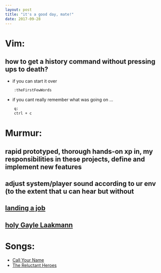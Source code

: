 ```yaml
---
layout: post
title: "it's a good day, mate!"
date: 2017-09-28
---
```


# Vim:
## how to get a history command without pressing ups to death?
- if you can start it over
```bash
    :theFirstFewWords
```

- if you cant really remember what was going on ...
```bash
    q:
    ctrl + c
```

# Murmur:
## rapid prototyped, thorough hands-on xp in, my responsibilities in these projects, define and implement new features
## adjust system/player sound according to ur env (to the extent that u can hear but without
## [landing a job](http://www.mohsinali.net/guide.html)
## [holy Gayle Laakmann](https://www.careercup.com/resume)

# Songs:
- [Call Your Name](https://www.youtube.com/watch?v=pFoc5XKkIIw)
- [The Reluctant Heroes](https://www.youtube.com/watch?v=eFah8TCWOro)
